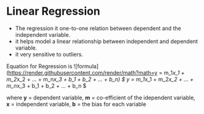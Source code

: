 # Linear Regression
- The regression it one-to-one relation between dependent and the independent variable.
- it helps model a linear relationship between independent and dependent variable.
- it very sensitive to outliers. 

Equation for Regression is
![formula](https://render.githubusercontent.com/render/math?math=y = m_1*x_1 + m_2*x_2 + ... + m_n*x_3 + b_1 + b_2 + ... + b_n)
$ y = m_1*x_1 + m_2*x_2 + ... + m_n*x_3 + b_1 + b_2 + ... + b_n $

where **y** = dependent variable, **m** = co-efficient of the idependent variable, **x** = independent variable, **b** = the bias for each variable
